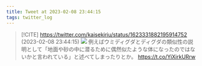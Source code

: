 ```yaml
---
title: Tweet at 2023-02-08 23:44:15
tags: twitter_log
---
```


> [!CITE] https://twitter.com/kaisekiriu/status/1623331882195914752 (2023-02-08 23:44:15)
> ![](https://twitter.com/kaisekiriu/status/1623331882195914752)
> 例えばウミディグダとディグダの類似性の説明として「地面や砂の中に潜るために偶然似たような体になったのではないかと言われている」と述べてしまったりとか。
> https://t.co/YiXirkURrw
